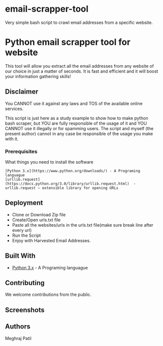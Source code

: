 # email-scrapper-tool
Very simple bash script to crawl email addresses from a specific website.
# Python email scrapper tool for website
This tool will allow you extract all the email addresses from any website of our choice in just a matter of seconds. It is fast and efficient and it will boost your information gathering skills!



## Disclaimer

You CANNOT use it against any laws and TOS of the available online services.

This script is just here as a study example to show how to make python bash scraper, but YOU are fully responsible of the usage of it and YOU CANNOT use it illegally or for spamming users. The script and myself (the present author) cannot in any case be responsible of the usage you make with it.


### Prerequisites

What things you need to install the software

```
[Python 3.x](https://www.python.org/downloads/) - A Programing languague
[urllib.request](https://docs.python.org/3.0/library/urllib.request.html)  - urllib.request — extensible library for opening URLs

```

## Deployment

* Clone or Download Zip file
* Create/Open urls.txt file 
* Paste all the websites/urls in the urls.txt file(make sure break line after every url)
* Run the Script
* Enjoy with Harvested Email Addresses.

## Built With

* [Python 3.x](https://www.python.org/) - A Programing languague

## Contributing

We welcome contributions from the public.

## Screenshots

## Authors
Meghraj Patil
